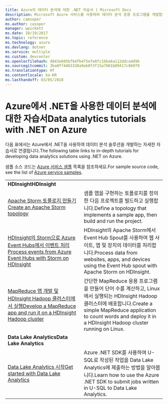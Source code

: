 ```yaml
---
title: Azure의 데이터 분석에 대한 .NET 자습서 | Microsoft Docs
description: Microsoft Azure 서비스를 사용하여 데이터 분석 응용 프로그램을 개발합니다.
author: camsoper
ms.author: casoper
manager: wpickett
ms.date: 10/19/2017
ms.topic: reference
ms.technology: azure
ms.devlang: dotnet
ms.service: multiple
ms.custom: devcenter
ms.openlocfilehash: d843e605bf64fb475efe8fc1bba6a112ddca4d96
ms.sourcegitcommit: 3ba0ff4463338a0ab0f3f15a7601b89417c06970
ms.translationtype: HT
ms.contentlocale: ko-KR
ms.lasthandoff: 03/05/2018
---
```

# <a name="data-analytics-tutorials-with-net-on-azure"></a><span data-ttu-id="269e9-103">Azure에서 .NET을 사용한 데이터 분석에 대한 자습서</span><span class="sxs-lookup"><span data-stu-id="269e9-103">Data analytics tutorials with .NET on Azure</span></span>

<span data-ttu-id="269e9-104">다음 표에서는 Azure에서 .NET을 사용하여 데이터 분석 솔루션을 개발하는 자세한 자습서로 연결됩니다.</span><span class="sxs-lookup"><span data-stu-id="269e9-104">The following table links to in-depth tutorials for developing data analytics solutions using .NET on Azure.</span></span> 

<span data-ttu-id="269e9-105">샘플 소스 코드는 [Azure 서비스 샘플](https://azure.microsoft.com/resources/samples/?platform=dotnet) 목록을 참조하세요.</span><span class="sxs-lookup"><span data-stu-id="269e9-105">For sample source code, see the list of [Azure service samples](https://azure.microsoft.com/resources/samples/?platform=dotnet).</span></span>

| | |
|---|---|
| <span data-ttu-id="269e9-106">**HDInsight**</span><span class="sxs-lookup"><span data-stu-id="269e9-106">**HDInsight**</span></span> | |
| <span data-ttu-id="269e9-107">[Apache Storm 토폴로지 만들기][1]</span><span class="sxs-lookup"><span data-stu-id="269e9-107">[Create an Apache Storm topology][1]</span></span> | <span data-ttu-id="269e9-108">샘플 앱을 구현하는 토폴로지를 정의한 다음 프로젝트를 빌드하고 실행합니다.</span><span class="sxs-lookup"><span data-stu-id="269e9-108">Define a topology that implements a sample app, then build and run the project.</span></span> | 
| <span data-ttu-id="269e9-109">[HDInsight의 Storm으로 Azure Event Hubs에서 이벤트 처리][2]</span><span class="sxs-lookup"><span data-stu-id="269e9-109">[Process events from Azure Event Hubs with Storm on HDInsight][2]</span></span> | <span data-ttu-id="269e9-110">HDInsight의 Apache Storm에서 Event Hub Spout를 사용하여 웹 사이트, 앱 및 장치의 데이터를 처리합니다.</span><span class="sxs-lookup"><span data-stu-id="269e9-110">Process data from websites, apps, and devices using the Event Hub spout with Apache Storm on HDInsight.</span></span>
| <span data-ttu-id="269e9-111">[MapReduce 앱 개발 및 HDInsight Hadoop 클러스터에서 실행][3]</span><span class="sxs-lookup"><span data-stu-id="269e9-111">[Develop a MapReduce app and run it on a HDInsight Hadoop cluster][3]</span></span> | <span data-ttu-id="269e9-112">간단한 MapReduce 응용 프로그램을 만들어 단어 수를 계산하고, Linux에서 실행되는 HDInsight Hadoop 클러스터에 배포합니다.</span><span class="sxs-lookup"><span data-stu-id="269e9-112">Create a simple MapReduce application to count words and deploy it in a HDInsight Hadoop cluster running on Linux.</span></span> |
| <span data-ttu-id="269e9-113">**Data Lake Analytics**</span><span class="sxs-lookup"><span data-stu-id="269e9-113">**Data Lake Analytics**</span></span> | |
| <span data-ttu-id="269e9-114">[Data Lake Analytics 시작][4]</span><span class="sxs-lookup"><span data-stu-id="269e9-114">[Get started with Data Lake Analytics][4]</span></span> | <span data-ttu-id="269e9-115">Azure .NET SDK를 사용하여 U-SQL로 작성된 작업을 Data Lake Analytics에 제출하는 방법을 알아봅니다.</span><span class="sxs-lookup"><span data-stu-id="269e9-115">Learn how to use the Azure .NET SDK to submit jobs written in U-SQL to Data Lake Analytics.</span></span>|


[1]: /azure/hdinsight/hdinsight-storm-develop-csharp-event-hub-topology
[2]: /azure/hdinsight/hdinsight-storm-develop-csharp-visual-studio-topology
[3]: /azure/hdinsight/hdinsight-hadoop-dotnet-csharp-mapreduce-streaming
[4]: /azure/data-lake-analytics/data-lake-analytics-get-started-net-sdk